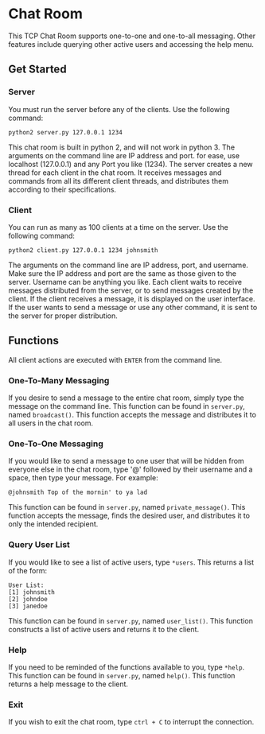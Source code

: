 # Chat Room
This TCP Chat Room supports one-to-one and one-to-all messaging. Other features include querying other active users and accessing the help menu.

## Get Started

### Server
You must run the server before any of the clients. Use the following command:
```
python2 server.py 127.0.0.1 1234
```
This chat room is built in python 2, and will not work in python 3. The arguments on the command line are IP address and port. for ease, use localhost (127.0.0.1) and any Port you like (1234).
The server creates a new thread for each client in the chat room. It receives messages and commands from all its different client threads, and distributes them according to their specifications.

### Client
You can run as many as 100 clients at a time on the server. Use the following command:
```
python2 client.py 127.0.0.1 1234 johnsmith
```
The arguments on the command line are IP address, port, and username. Make sure the IP address and port are the same as those given to the server. Username can be anything you like.
Each client waits to receive messages distributed from the server, or to send messages created by the client. If the client receives a message, it is displayed on the user interface. If the user wants to send a message or use any other command, it is sent to the server for proper distribution.

## Functions
All client actions are executed with ```ENTER``` from the command line.

### One-To-Many Messaging

If you desire to send a message to the entire chat room, simply type the message on the command line. This function can be found in ```server.py```, named ```broadcast()```. This function accepts the message and distributes it to all users in the chat room.

### One-To-One Messaging

If you would like to send a message to one user that will be hidden from everyone else in the chat room, type '@' followed by their username and a space, then type your message. For example:
```
@johnsmith Top of the mornin' to ya lad
```
This function can be found in ```server.py```, named ```private_message()```. This function accepts the message, finds the desired user, and distributes it to only the intended recipient.

### Query User List
If you would like to see a list of active users, type ```*users```. This returns a list of the form:
```
User List:
[1] johnsmith
[2] johndoe
[3] janedoe
```
This function can be found in ```server.py```, named ```user_list()```. This function constructs a list of active users and returns it to the client.
### Help
If you need to be reminded of the functions available to you, type ```*help```. This function can be found in ```server.py```, named ```help()```. This function returns a help message to the client.

### Exit
If you wish to exit the chat room, type ```ctrl + C``` to interrupt the connection.
